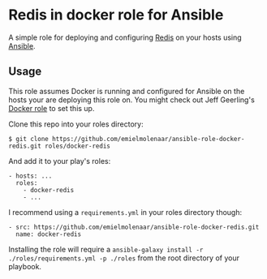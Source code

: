 Redis in docker role for Ansible
=================

A simple role for deploying and configuring [Redis](https://redis.io/) on your hosts using [Ansible](http://www.ansibleworks.com/).

Usage
-----

This role assumes Docker is running and configured for Ansible on the hosts your are deploying this role on. You might check out Jeff Geerling's [Docker role](https://github.com/geerlingguy/ansible-role-docker) to set this up.

Clone this repo into your roles directory:

    $ git clone https://github.com/emielmolenaar/ansible-role-docker-redis.git roles/docker-redis

And add it to your play's roles:

    - hosts: ...
      roles:
        - docker-redis
        - ...

I recommend using a `requirements.yml` in your roles directory though:

    - src: https://github.com/emielmolenaar/ansible-role-docker-redis.git
      name: docker-redis

Installing the role will require a `ansible-galaxy install -r ./roles/requirements.yml -p ./roles` from the root directory of your playbook.
